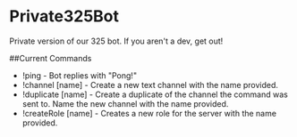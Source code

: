 # Private325Bot
Private version of our 325 bot. If you aren't a dev, get out!

##Current Commands

- !ping - Bot replies with "Pong!"
- !channel [name] - Create a new text channel with the name provided.
- !duplicate [name] - Create a duplicate of the channel the command was sent to. Name the new channel with the name provided.
- !createRole [name] - Creates a new role for the server with the name provided.